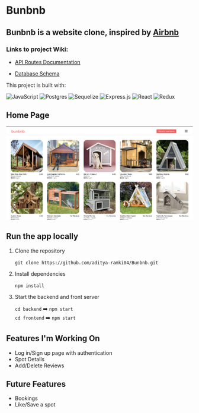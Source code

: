 # Bunbnb


## Bunbnb is a website clone, inspired by [Airbnb](https://www.airbnb.com/)
<p align ="center">
</p>

### Links to project Wiki:

* [API Routes Documentation](https://github.com/aditya-ramki04/Bunbnb/blob/dev/backend/README.md)

* [Database Schema](https://github.com/aditya-ramki04/Bunbnb/blob/dev/Airbnb%20Database%20Schema.png)


This project is built with:

![JavaScript](https://img.shields.io/badge/javascript-%23323330.svg?style=for-the-badge&logo=javascript&logoColor=%23F7DF1E)
![Postgres](https://img.shields.io/badge/postgres-%23316192.svg?style=for-the-badge&logo=postgresql&logoColor=white)
![Sequelize](https://img.shields.io/badge/Sequelize-52B0E7?style=for-the-badge&logo=Sequelize&logoColor=white)
![Express.js](https://img.shields.io/badge/express.js-%23404d59.svg?style=for-the-badge&logo=express&logoColor=%2361DAFB)
![React](https://img.shields.io/badge/react-%2320232a.svg?style=for-the-badge&logo=react&logoColor=%2361DAFB)
![Redux](https://img.shields.io/badge/redux-%23593d88.svg?style=for-the-badge&logo=redux&logoColor=white)

## Home Page
![alt text](https://github.com/aditya-ramki04/Bunbnb/blob/dev/images/image.png)
## Run the app locally

1. Clone the repository

   `git clone https://github.com/aditya-ramki04/Bunbnb.git`

2. Install dependencies

   `npm install`

3. Start the backend and front server

   `cd backend` :arrow_right: `npm start` <br>
   `cd frontend` :arrow_right: `npm start`

## Features I'm Working On
* Log in/Sign up page with authentication
* Spot Details
* Add/Delete Reviews

## Future Features
* Bookings
* Like/Save a spot
